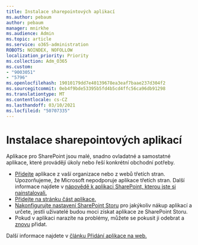 ```yaml
---
title: Instalace sharepointových aplikací
ms.author: pebaum
author: pebaum
manager: mnirkhe
ms.audience: Admin
ms.topic: article
ms.service: o365-administration
ROBOTS: NOINDEX, NOFOLLOW
localization_priority: Priority
ms.collection: Adm_O365
ms.custom:
- "9003051"
- "5796"
ms.openlocfilehash: 19010179dd7e40139678ea3eaf7baae237d304f2
ms.sourcegitcommit: 0eb4f9bde53395b5fd4b5cd4ffc56ca96db91298
ms.translationtype: MT
ms.contentlocale: cs-CZ
ms.lasthandoff: 03/10/2021
ms.locfileid: "50707335"
---
```

# <a name="install-sharepoint-apps"></a>Instalace sharepointových aplikací

Aplikace pro SharePoint jsou malé, snadno ovladatné a samostatné aplikace, které provádějí úkoly nebo řeší konkrétní obchodní potřeby.

- [Přidejte](https://support.microsoft.com/office/ef9c0dbd-7fe1-4715-a1b0-fe3bc81317cb)  aplikace z vaší organizace nebo z webů třetích stran. Upozorňujeme, že Microsoft nepodporuje aplikace třetích stran. Další informace najdete v [nápovědě k aplikaci SharePoint, kterou jste si nainstalovali.](https://support.office.com/article/get-help-for-a-sharepoint-app-you-installed-fd98af7f-6af0-4573-8360-8f5631c6ab21)
-   [Přidejte na stránku část aplikace.](https://support.microsoft.com/office/6f06c0b7-44b8-4c69-b4ad-85197eee8d78)
-   [Nakonfigurujte nastavení SharePoint Storu](https://docs.microsoft.com/sharepoint/configure-sharepoint-store-settings)  pro jakýkoliv nákup aplikací a určete, jestli uživatelé budou moci získat aplikace ze SharePoint Storu.
-   Pokud v aplikaci narazíte na problémy, můžete [](https://support.microsoft.com/office/03198d1b-c33b-498d-9469-af641a587d6c) se pokusit ji odebrat a [znovu](https://support.microsoft.com/office/ef9c0dbd-7fe1-4715-a1b0-fe3bc81317cb) přidat.

Další informace najdete v [článku Přidání aplikace na web.](https://support.microsoft.com/office/add-an-app-to-a-site-ef9c0dbd-7fe1-4715-a1b0-fe3bc81317cb)
